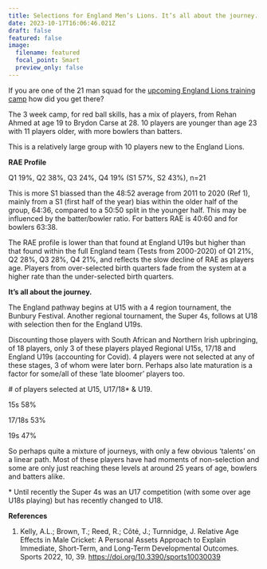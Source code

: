 ```yaml
---
title: Selections for England Men’s Lions. It’s all about the journey.
date: 2023-10-17T16:06:46.021Z
draft: false
featured: false
image:
  filename: featured
  focal_point: Smart
  preview_only: false
---
```

If you are one of the 21 man squad for the [upcoming England Lions training camp](https://www.ecb.co.uk/news/3740217/england-lions-announce-group-for-winter-training-camp) how did you get there?

The 3 week camp, for red ball skills, has a mix of players, from Rehan Ahmed at age 19 to Brydon Carse at 28. 10 players are younger than age 23 with 11 players older, with more bowlers than batters.

This is a relatively large group with 10 players new to the England Lions.

**RAE Profile**

Q1 19%, Q2 38%, Q3 24%, Q4 19% (S1 57%, S2 43%), n=21

This is more S1 biassed than the 48:52 average from 2011 to 2020 (Ref 1), mainly from a S1 (first half of the year) bias within the older half of the group, 64:36, compared to a 50:50 split in the younger half. This may be influenced by the batter/bowler ratio. For batters RAE is 40:60 and for bowlers 63:38.

The RAE profile is lower than that found at England U19s but higher than that found within the full England team (Tests from 2000-2020) of Q1 21%, Q2 28%, Q3 28%, Q4 21%, and reflects the slow decline of RAE as players age. Players from over-selected birth quarters fade from the system at a higher rate than the under-selected birth quarters. 

**It’s all about the journey.**

The England pathway begins at U15 with a 4 region tournament, the Bunbury Festival. Another regional tournament, the Super 4s, follows at U18 with selection then for the England U19s.

Discounting those players with South African and Northern Irish upbringing, of 18 players, only 3 of these players played Regional U15s, 17/18 and England U19s (accounting for Covid). 4 players were not selected at any of these stages, 3 of whom were later born. Perhaps also late maturation is a factor for some/all of these ‘late bloomer’ players too.

\# of players selected at U15, U17/18* & U19.

15s 58%

17/18s 53%

19s 47%

So perhaps quite a mixture of journeys, with only a few obvious ‘talents’ on a linear path. Most of these players have had moments of non-selection and some are only just reaching these levels at around 25 years of age, bowlers and batters alike. 

\* Until recently the Super 4s was an U17 competition (with some over age U18s playing) but has recently changed to U18.

**References**

1. Kelly, A.L.; Brown, T.; Reed, R.; Côté, J.; Turnnidge, J. Relative Age Effects in Male Cricket: A Personal Assets Approach to Explain Immediate, Short-Term, and Long-Term Developmental Outcomes. Sports 2022, 10, 39. <https://doi.org/10.3390/sports10030039>